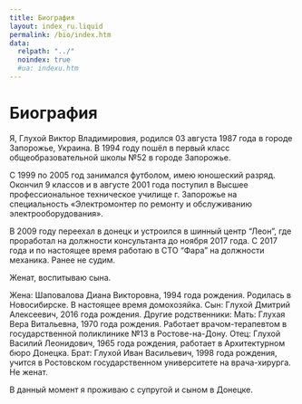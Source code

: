 ```yaml
---
title: Биография
layout: index_ru.liquid
permalink: /bio/index.htm
data:
  relpath: "../"
  noindex: true
  #ua: indexu.htm
---
```

# Биография

Я, Глухой Виктор Владимировия, родился 03 августа 1987 года в городе Запорожье, Украина. В 1994 году пошёл в первый класс общеобразовательной школы №52 в городе Запорожье.

С 1999 по 2005 год занимался футболом, имею юношеский разряд. Окончил 9 классов и в августе 2001 года поступил в Высшее профессиональное техническое училище г. Запорожье на специальность «Электромонтер по ремонту и обслуживанию электрооборудования».

В 2009 году переехал в донецк и устроился в шинный центр “Леон”, где проработал на должности консультанта до ноября 2017 года. С 2017 года и по настоящее время работаю в СТО “Фара” на должности механика. Ранее не судим.

Женат, воспитываю сына.

Жена: Шаповалова Диана Викторовна, 1994 года рождения. Родилась в Новосибирске. В настоящее время домохозяйка. Сын: Глухой Дмитрий Алексеевич, 2016 года рождения. Другие родственники: Мать: Глухая Вера Витальевна, 1970 года рождения. Работает врачом-терапевтом в государственной поликлинике №13 в Ростове-на-Дону. Отец: Глухой Василий Леонидович, 1965 года рождения, работает в Архитектурном бюро Донецка. Брат: Глухой Иван Васильевич, 1998 года рождения, учится в Ростовском государственном университете на врача-хирурга. Не женат.

В данный момент я проживаю с супругой и сыном в Донецке.
